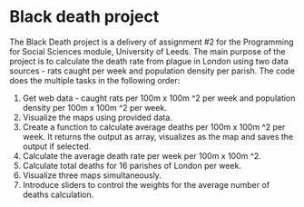 # Black death project
The Black Death project is a delivery of assignment #2 for the Programming for Social Sciences module, University of Leeds.
The main purpose of the project is to calculate the death rate from plague in London using two data sources - rats caught per week and population density per parish. The code does the multiple tasks in the following order:
1. Get web data - caught rats per 100m x 100m ^2 per week and population density per 100m x 100m ^2 per week.
2. Visualize the maps using provided data.
3. Create a function to calculate average deaths per 100m x 100m ^2 per week. It returns the output as array, visualizes as the map and saves the output if selected.
4. Calculate the average death rate  per week per 100m x 100m ^2.
5. Calculate total deaths for 16 parishes of London per week.
5. Visualize three maps simultaneously.
6. Introduce sliders to control the weights for the average number of deaths calculation. 
